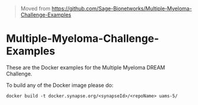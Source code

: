 > Moved from https://github.com/Sage-Bionetworks/Multiple-Myeloma-Challenge-Examples

# Multiple-Myeloma-Challenge-Examples

These are the Docker examples for the Multiple Myeloma DREAM Challenge.

To build any of the Docker image please do:

```
docker build -t docker.synapse.org/<synapseId>/<repoName> uams-5/
```

